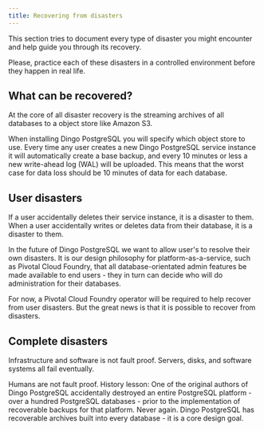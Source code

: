 ```yaml
---
title: Recovering from disasters
---
```


This section tries to document every type of disaster you might encounter and help guide you through its recovery.

Please, practice each of these disasters in a controlled environment before they happen in real life.

## What can be recovered?

At the core of all disaster recovery is the streaming archives of all databases to a object store like Amazon S3.

When installing Dingo PostgreSQL you will specify which object store to use. Every time any user creates a new Dingo PostgreSQL service instance it will automatically create a base backup, and every 10 minutes or less a new write-ahead log (WAL) will be uploaded. This means that the worst case for data loss should be 10 minutes of data for each database.

## User disasters

If a user accidentally deletes their service instance, it is a disaster to them. When a user accidentally writes or deletes data from their database, it is a disaster to them.

In the future of Dingo PostgreSQL we want to allow user's to resolve their own disasters. It is our design philosophy for platform-as-a-service, such as Pivotal Cloud Foundry, that all database-orientated admin features be made available to end users - they in turn can decide who will do administration for their databases.

For now, a Pivotal Cloud Foundry operator will be required to help recover from user disasters. But the great news is that it is possible to recover from disasters.


## Complete disasters

Infrastructure and software is not fault proof. Servers, disks, and software systems all fail eventually.

Humans are not fault proof. History lesson: One of the original authors of Dingo PostgreSQL accidentally destroyed an entire PostgreSQL platform - over a hundred PostgreSQL databases - prior to the implementation of recoverable backups for that platform. Never again. Dingo PostgreSQL has recoverable archives built into every database - it is a core design goal.
